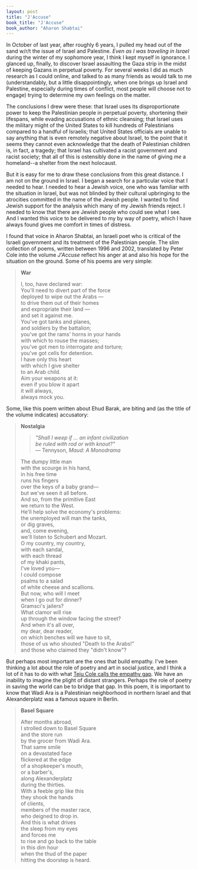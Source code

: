 ```yaml
---
layout: post
title: "J'Accuse"
book_title: "J'Accuse"
book_author: "Aharon Shabtai"
---
```


In October of last year, after roughly 6 years, I pulled my head out of the sand w/r/t the issue of Israel and Palestine. *Even as I was traveling in Israel* during the winter of my sophomore year, I think I kept myself in ignorance. I glanced up, finally, to discover Israel assaulting the Gaza strip in the midst of keeping Gazans in perpetual poverty. For several weeks I did as much research as I could online, and talked to as many friends as would talk to me (understandably, but a little disappointingly, when one brings up Israel and Palestine, especially during times of conflict, most people will choose not to engage) trying to determine my own feelings on the matter.

The conclusions I drew were these: that Israel uses its disproportionate power to keep the Palestinian people in perpetual poverty, shortening their lifespans, while evading accusations of ethnic cleansing; that Israel uses the military might of the United States to kill hundreds of Palestinians compared to a handful of Israelis; that United States officials are unable to say anything that is even remotely negative about Israel, to the point that it seems they cannot even acknowledge that the death of Palestinian children is, in fact, a tragedy; that Israel has cultivated a racist government and racist society; that all of this is ostensibly done in the name of giving *me* a homeland--a shelter from the next holocaust.

But it is easy for me to draw these conclusions from this great distance. I am not on the ground in Israel. I began a search for a particular voice that I needed to hear. I needed to hear a Jewish voice, one who was familiar with the situation in Israel, but was not blinded by their cultural upbringing to the atrocities committed in the name of the Jewish people. I wanted to find Jewish support for the analysis which many of my Jewish friends reject. I needed to know that there are Jewish people who could see what I see. And I wanted this voice to be delivered to my by way of poetry, which I have always found gives me comfort in times of distress.

I found that voice in Aharon Shabtai, an Israeli poet who is critical of the Israeli government and its treatment of the Palestinian people. The slim collection of poems, written between 1996 and 2002, translated by Peter Cole into the volume *J'Accuse* reflect his anger at and also his hope for the situation on the ground. Some of his poems are very simple:

> **War**
> 
> I, too, have declared war:  
> You'll need to divert part of the force  
> deployed to wipe out the Arabs —  
> to drive them out of their homes  
> and expropriate their land —  
> and set it against me.  
> You've got tanks and planes,  
> and soldiers by the battalion;  
> you've got the rams' horns in your hands  
> with which to rouse the masses;  
> you've got men to interrogate and torture;  
> you've got cells for detention.  
> I have only this heart  
> with which I give shelter  
> to an Arab child.  
> Aim your weapons at it:  
> even if you blow it apart  
> it will always,  
> always mock you.

Some, like this poem written about Ehud Barak, are biting and (as the title of the volume indicates) accusatory:

> **Nostalgia**
> 
> > *"Shall I weep if ... an infant civilization  
> > be ruled with rod or with knout?"*  
> > — Tennyson, *Maud: A Monodrama*
> 
> The dumpy little man  
> with the scourge in his hand,  
> in his free time  
> runs his fingers  
> over the keys of a baby grand—  
> but we've seen it all before.  
> And so, from the primitive East  
> we return to the West.  
> He'll help solve the economy's problems:  
> the unemployed will man the tanks,  
> or dig graves,  
> and, come evening,  
> we'll listen to Schubert and Mozart.  
> O my country, my country,  
> with each sandal,  
> with each thread  
> of my khaki pants,  
> I've loved you—  
> I could compose  
> psalms to a salad  
> of white cheese and scallions.  
> But now, who will I meet  
> when I go out for dinner?  
> Gramsci's jailers?  
> What clamor will rise  
> up through the window facing the street?  
> And when it's all over,  
> my dear, dear reader,  
> on which benches will we have to sit,  
> those of us who shouted "Death to the Arabs!"  
> and those who claimed they "didn't know"?

But perhaps most important are the ones that build empathy. I've been thinking a lot about the role of poetry and art in social justice, and I think a lot of it has to do with what [Teju Cole calls the empathy gap](http://www.theworld.org/2013/01/books-not-bombs/). We have an inability to imagine the plight of distant strangers. Perhaps the role of poetry in saving the world can be to bridge that gap. In this poem, it is important to know that Wadi Ara is a Palestinian neighborhood in northern Israel and that Alexanderplatz was a famous square in Berlin.

> **Basel Square**
> 
> After months abroad,  
> I strolled down to Basel Square  
> and the store run  
> by the grocer from Wadi Ara.  
> That same smile  
> on a devastated face  
> flickered at the edge  
> of a shopkeeper's mouth,  
> or a barber's,  
> along Alexanderplatz  
> during the thirties.  
> With a feeble grip like this  
> they shook the hands  
> of clients,  
> members of the master race,  
> who deigned to drop in.  
> And this is what drives  
> the sleep from my eyes  
> and forces me  
> to rise and go back to the table  
> in this dim hour  
> when the thud of the paper  
> hitting the doorstep is heard.